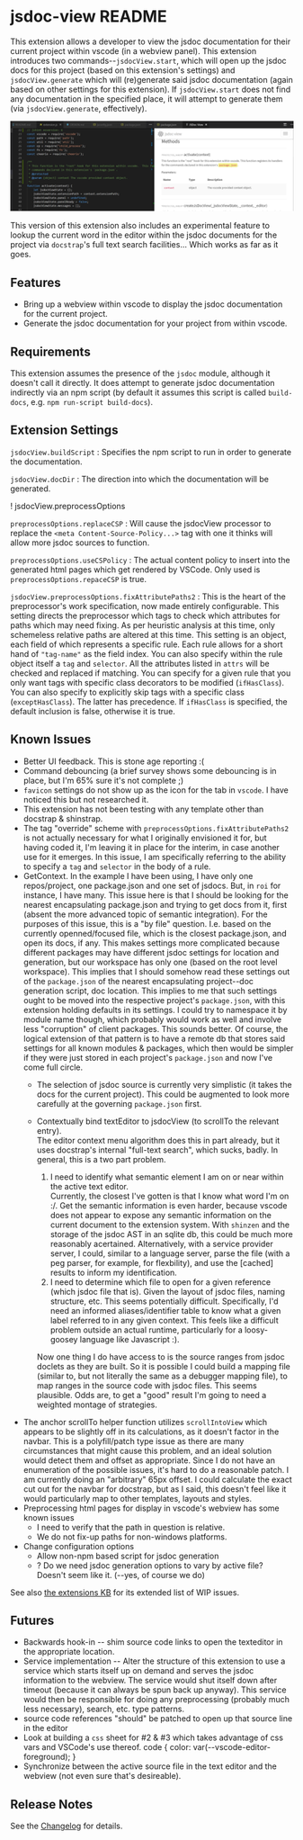 
# jsdoc-view README

This extension allows a developer to view the jsdoc documentation for their current project within vscode (in a webview panel).  This extension introduces two commands--`jsdocView.start`, which will open up the jsdoc docs for this project (based on this extension's settings) and `jsdocView.generate` which will (re)generate said jsdoc documentation (again based on other settings for this extension).  If `jsdocView.start` does not find any documentation in the specified place, it will attempt to generate them (via `jsdocView.generate`, effectively).  

![Screenshot of jsdoc view in action!](assets/screenshot.PNG "jsdoc view of this extension")

This version of this extension also includes an experimental feature to lookup the current word in the editor within the jsdoc documents for the project via `docstrap`'s full text search facilities... Which works as far as it goes.

## Features

- Bring up a webview within vscode to display the jsdoc documentation for the current project.
- Generate the jsdoc documentation for your project from within vscode.

## Requirements

This extension assumes the presence of the `jsdoc` module, although it doesn't call it directly.  It does attempt to generate jsdoc documentation indirectly via an npm script (by default it assumes this script is called `build-docs`, e.g. `npm run-script build-docs`).

## Extension Settings

`jsdocView.buildScript`
:   Specifies the npm script to run in order to generate the documentation.

`jsdocView.docDir`
:   The direction into which the documentation will be generated.

! jsdocView.preprocessOptions

`preprocessOptions.replaceCSP`
:   Will cause the jsdocView processor to replace the `<meta Content-Source-Policy...>` tag with one it thinks will allow more jsdoc sources to function.

`preprocessOptions.useCSPolicy`
:   The actual content policy to insert into the generated html pages which get rendered by VSCode.  Only used is `preprocessOptions.repaceCSP` is true.

`jsdocView.preprocessOptions.fixAttributePaths2`
:   This is the heart of the preprocessor's work specification, now made entirely configurable.  This setting directs the preprocessor which tags to check which attributes for paths which may need fixing.  As per heuristic analysis at this time, only schemeless relative paths are altered at this time.  This setting is an object, each field of which represents a specific rule.  Each rule allows for a short hand of `"tag-name"` as the field index.  You can also specify within the rule object itself a `tag` and `selector`.  All the attributes listed in `attrs` will be checked and replaced if matching.  You can specify for a given rule that you only want tags with specific class decorators to be modified (`ifHasClass`).  You can also specify to explicitly skip tags with a specific class (`exceptHasClass`).  The latter has precedence.  If `ifHasClass` is specified, the default inclusion is false, otherwise it is true. 

## Known Issues

- Better UI feedback.  This is stone age reporting :(
- Command debouncing (a brief survey shows some debouncing is in place, but I'm 65% sure it's not complete ;)
- `favicon` settings do not show up as the icon for the tab in `vscode`.  I have noticed this but not researched it.
- This extension has not been testing with any template other than docstrap & shinstrap.
- The tag "override" scheme with `preprocessOptions.fixAttributePaths2` is not actually necessary for what I originally envisioned it for, but having coded it, I'm leaving it in place for the interim, in case another use for it emerges.  In this issue, I am specifically referring to the ability to specify a `tag` and `selector` in the body of a rule.
- GetContext.  In the example I have been using, I have only one repos/project, one package.json and one set of jsdocs.  But, in `roi` for instance, I have many.  This issue here is that I should be looking for the nearest encapsulating package.json and trying to get docs from it, first (absent the more advanced topic of semantic integration).  For the purposes of this issue, this is a "by file" question.  I.e. based on the currently openned/focused file, which is the closest package.json, and open its docs, if any.  This makes settings more complicated because different packages may have different jsdoc settings for location and generation, but our workspace has only one (based on the root level workspace).  This implies that I should somehow read these settings out of the `package.json` of the nearest encapsulating project--doc generation script, doc location.  This implies to me that such settings ought to be moved into the respective project's `package.json`, with this extension holding defaults in its settings.  I could try to namespace it by module name though, which probably would work as well and involve less "corruption" of client packages.  This sounds better.  Of course, the logical extension of that pattern is to have a remote db that stores said settings for all known modules & packages, which then would be simpler if they were just stored in each project's `package.json` and now I've come full circle.
  - The selection of jsdoc source is currently very simplistic (it takes the docs for the current project).  This could be augmented to look more carefully at the governing `package.json` first.
  - Contextually bind textEditor to jsdocView (to scrollTo the relevant entry).  
      The editor context menu algorithm does this in part already, but it uses docstrap's internal "full-text search", which sucks, badly.  In general, this is a two part problem.
    1. I need to identify what semantic element I am on or near within the active text editor.  
        Currently, the closest I've gotten is that I know what word I'm on :/.  Get the semantic information is even harder, because vscode does not appear to expose any semantic information on the current document to the extension system.  With `shinzen` and the storage of the jsdoc AST in an sqlite db, this could be much more reasonably acertained.  Alternatively, with a service provider server, I could, similar to a language server, parse the file (with a peg parser, for example, for flexbility), and use the \[cached\] results to inform my identification.
    2. I need to determine which file to open for a given reference (which jsdoc file that is).
        Given the layout of jsdoc files, naming structure, etc.  This seems potentially difficult.  Specifically, I'd need an informed aliases/identifier table to know what a given label referred to in any given context.  This feels like a difficult problem outside an actual runtime, particularly for a loosy-goosey language like Javascript :).

      Now one thing I do have access to is the source ranges from jsdoc doclets as they are built.  So it is possible I could build a mapping file (similar to, but not literally the same as a debugger mapping file), to map ranges in the source code with jsdoc files.  This seems plausible.  Odds are, to get a "good" result I'm going to need a weighted montage of strategies.
- The anchor scrollTo helper function utilizes `scrollIntoView` which appears to be slightly off in its calculations, as it doesn't factor in the navbar.  This is a polyfill/patch type issue as there are many circumstances that might cause this problem, and an ideal solution would detect them and offset as appropriate.  Since I do not have an enumeration of the possible issues, it's hard to do a reasonable patch.  I am currently doing an "arbitrary" 65px offset.  I could calculate the exact cut out for the navbar for docstrap, but as I said, this doesn't feel like it would particularly map to other templates, layouts and styles.
- Preprocessing html pages for display in vscode's webview has some known issues
  - I need to verify that the path in question is relative.
  - We do not fix-up paths for non-windows platforms.
- Change configuration options
  - Allow non-npm based script for jsdoc generation
  - ? Do we need jsdoc generation options to vary by active file?  Doesn't seem like it.  (--yes, of course we do)

See also [the extensions KB](P:/_KnowledgeBase/_Applications/Visual%20Code/Extensions.md#WIP) for its extended list of WIP issues.

## Futures

- Backwards hook-in -- shim source code links to open the texteditor in the appropriate location.
- Service implementation -- Alter the structure of this extension to use a service which starts itself up on demand and serves the jsdoc information to the webview.  The service would shut itself down after timeout (because it can always be spun back up anyway).  This service would then be responsible for doing any preprocessing (probably much less necessary), search, etc. type patterns.
- source code references "should" be patched to open up that source line in the editor
- Look at building a `css` sheet for #2 & #3 which takes advantage of css vars and VSCode's use thereof.
		code {
		    color: var(--vscode-editor-foreground);
		} 
- Synchronize between the active source file in the text editor and the webview (not even sure that's desireable).

## Release Notes

See the [Changelog](CHANGELOG.md) for details.